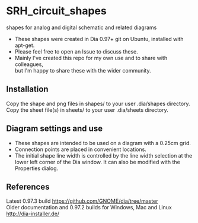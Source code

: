 # SRH_circuit_shapes
shapes for analog and digital schematic and related diagrams

- These shapes were created in Dia 0.97+ git on Ubuntu, installed with apt-get.  
- Please feel free to open an Issue to discuss these.  
- Mainly I've created this repo for my own use and to share with colleagues,  
 but I'm happy to share these with the wider community.

## Installation
Copy the shape and png files in shapes/ to your user .dia/shapes directory.
Copy the sheet file(s) in sheets/ to your user .dia/sheets directory.

## Diagram settings and use
- These shapes are intended to be used on a diagram with a 0.25cm grid.  
- Connection points are placed in convenient locations.  
- The initial shape line width is controlled by the line width selection at the lower left corner of the Dia window. It can also be modified with the Properties dialog.

## References
Latest 0.97.3 build <https://github.com/GNOME/dia/tree/master>  
Older documentation and 0.97.2 builds for Windows, Mac and Linux <http://dia-installer.de/>
